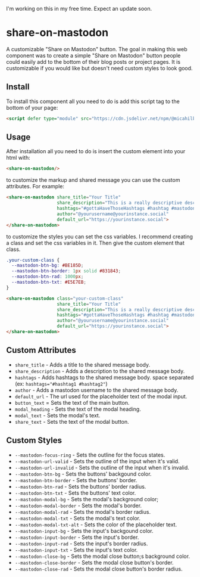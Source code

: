 
I'm working on this in my free time. Expect an update soon.

# share-on-mastodon
A customizable "Share on Mastodon" button. The goal in making this web component
was to create a simple "Share on Mastodon" button people could easily add to the
bottom of their blog posts or project pages. It is customizable if you would
like but doesn't need custom styles to look good.

## Install

To install this component all you need to do is add this script tag
to the bottom of your page:

```html
<script defer type="module" src="https://cdn.jsdelivr.net/npm/@micahilbery/share-on-mastodon@1.0.5/share-on-mastodon.js"></script>
```

## Usage

After installation all you need to do is insert the custom element into your
html with:

```html
<share-on-mastodon/>
```

to customize the markup and shared message you can use the custom attributes.
For example:

```html
<share-on-mastodon share_title="Your Title"
                   share_description="This is a really descriptive description."
                   hashtags="#gottaHaveThoseHashtags #hashtag #mastodon"
                   author="@yourusername@yourinstance.social"
                   default_url="https://yourinstance.social">
</share-on-mastodon>
```

to customize the styles you can set the css variables. I recommend creating a
class and set the css variables in it. Then give the custom element that class.

```css
.your-custom-class {
  --mastodon-btn-bg: #BE185D;
  --mastodon-btn-border: 1px solid #831843;
  --mastodon-btn-rad: 1000px;
  --mastodon-btn-txt: #E5E7EB;
}
```

```html
<share-on-mastodon class="your-custom-class"
                   share_title="Your Title"
                   share_description="This is a really descriptive description."
                   hashtags="#gottaHaveThoseHashtags #hashtag #mastodon"
                   author="@yourusername@yourinstance.social"
                   default_url="https://yourinstance.social">
</share-on-mastodon>
```

## Custom Attributes

 - `share_title` - Adds a title to the shared message body.
 - `share_description` - Adds a description to the shared message body.
 - `hashtags` - Adds hashtags to the shared message body. space separated (ex: `hashtags="#hashtag1 #hashtag2"`)
 - `author` - Adds a mastodon username to the shared message body.
 - `default_url` - The url used for the placeholder text of the modal input.
 - `button_text` = Sets the text of the main button.
 - `modal_heading` - Sets the text of the modal heading.
 - `modal_text` - Sets the modal's text.
 - `share_text` - Sets the text of the modal button.

## Custom Styles

- `--mastodon-focus-ring` - Sets the outline for the focus states.
- `--mastodon-url-valid` - Sets the outline of the input when it's valid.
- `--mastodon-url-invalid` - Sets the outline of the input when it's invalid.
- `--mastodon-btn-bg` - Sets the buttons' backgound color.
- `--mastodon-btn-border` - Sets the buttons' border.
- `--mastodon-btn-rad` - Sets the buttons' border radius.
- `--mastodon-btn-txt` - Sets the buttons' text color.
- `--mastodon-modal-bg` - Sets the modal's background color;
- `--mastodon-modal-border` - Sets the modal's border.
- `--mastodon-modal-rad` - Sets the modal's border radius.
- `--mastodon-modal-txt` - Sets the modal's text color.
- `--mastodon-modal-txt-alt` - Sets the color of the placeholder text.
- `--mastodon-input-bg` - Sets the input's backgound color.
- `--mastodon-input-border` - Sets the input's border.
- `--mastodon-input-rad` - Sets the input's border radius.
- `--mastodon-input-txt` - Sets the input's text color.
- `--mastodon-close-bg` - Sets the modal close button;s background color.
- `--mastodon-close-border` - Sets the modal close button's border.
- `--mastodon-close-rad` - Sets the modal close button's border radius.
